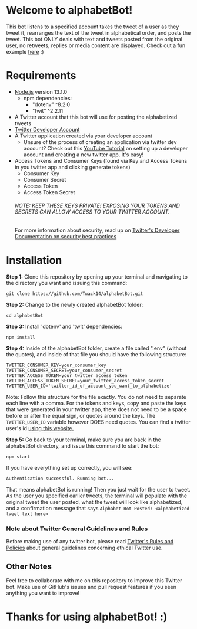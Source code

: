 # Welcome to alphabetBot!
This bot listens to a specified account takes the tweet of a user as they tweet it, rearranges the text of the tweet in alphabetical order, and posts the tweet. This bot ONLY deals with text and tweets posted from the original user, no retweets, replies or media content are displayed. Check out a fun example [here](https://twitter.com/AlphabetTrump) :)

# Requirements
- [Node.js](https://nodejs.org/en/) version 13.1.0
    - npm dependencies:
        - "dotenv" ^8.2.0
        - "twit" ^2.2.11
- A Twitter account that this bot will use for posting the alphabetized tweets
- [Twitter Developer Account](https://developer.twitter.com)
- A Twitter application created via your developer account
    - Unsure of the process of creating an application via twitter dev account? Check out this [YouTube Tutorial](https://www.youtube.com/watch?v=2o_qt9cXicM) on setting up a developer account and creating a new twitter app. It's easy!
- Access Tokens and Consumer Keys (found via Key and Access Tokens in you twitter app and clicking generate tokens)
    - Consumer Key
    - Consumer Secret
    - Access Token
    - Access Token Secret
    ###### NOTE: KEEP THESE KEYS PRIVATE! EXPOSING YOUR TOKENS AND SECRETS CAN ALLOW ACCESS TO YOUR TWITTER ACCOUNT.
    For more information about security, read up on [Twitter's Developer Documentation on security best practices](https://developer.twitter.com/en/docs/basics/security-best-practices)

# Installation
**Step 1:** Clone this repository by opening up your terminal and navigating to the directory you want and issuing this command:
```
git clone https://github.com/Twack14/alphabetBot.git 
```
**Step 2:** Change to the newly created alphabetBot folder:
```
cd alphabetBot
```

**Step 3:** Install 'dotenv' and 'twit' dependencies:
```
npm install
```

**Step 4:** Inside of the alphabetBot folder, create a file called ".env" (without the quotes), and inside of that file you should have the following structure:
```
TWITTER_CONSUMER_KEY=your_consumer_key
TWITTER_CONSUMER_SECRET=your_consumer_secret
TWITTER_ACCESS_TOKEN=your_twitter_access_token
TWITTER_ACCESS_TOKEN_SECRET=your_twitter_access_token_secret
TWITTER_USER_ID='twitter_id_of_account_you_want_to_alphabetize'
```
Note: Follow this structure for the file exactly. You do not need to separate each line with a comma. For the tokens and keys, copy and paste the keys that were generated in your twitter app, there does not need to be a space before or after the equal sign, or quotes around the keys. The ```TWITTER_USER_ID``` variable however DOES need quotes. You can find a twitter user's id [using this website.](http://gettwitterid.com)

**Step 5:** Go back to your terminal, make sure you are back in the alphabetBot directory, and issue this command to start the bot:
```
npm start
```
If you have everything set up correctly, you will see:
```
Authentication successful. Running bot...
```
That means alphabetBot is running! Then you just wait for the user to tweet. As the user you specified earlier tweets, the terminal will populate with the original tweet the user posted, what the tweet will look like alphabetized, and a confirmation message that says ```Alphabet Bot Posted: <alphabetized tweet text here>```

### Note about Twitter General Guidelines and Rules
Before making use of any twitter bot, please read [Twitter's Rules and Policies](https://help.twitter.com/en/rules-and-policies#general-policies) about general guidelines concerning ethical Twitter use.

## Other Notes
Feel free to collaborate with me on this repository to improve this Twitter bot. Make use of GitHub's issues and pull request features if you seen anything you want to improve! 

# Thanks for using alphabetBot! :)
